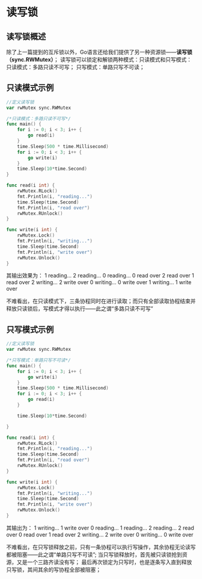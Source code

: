 # 读写锁

## 读写锁概述

除了上一篇提到的互斥锁以外，Go语言还给我们提供了另一种资源锁——**读写锁（sync.RWMutex）**；
读写锁可以锁定和解锁两种模式：只读模式和只写模式：
只读模式：多路只读不可写；
只写模式：单路只写不可读；

## 只读模式示例

```go
//定义读写锁
var rwMutex sync.RWMutex

/*只读模式：多路只读不可写*/
func main() {
	for i := 0; i < 3; i++ {
		go read(i)
	}
	time.Sleep(500 * time.Millisecond)
	for i := 0; i < 3; i++ {
		go write(i)
	}
	time.Sleep(10*time.Second)
}

func read(i int) {
	rwMutex.RLock()
	fmt.Println(i, "reading...")
	time.Sleep(time.Second)
	fmt.Println(i, "read over")
	rwMutex.RUnlock()
}

func write(i int) {
	rwMutex.Lock()
	fmt.Println(i, "writing...")
	time.Sleep(time.Second)
	fmt.Println(i, "write over")
	rwMutex.Unlock()
}
```

其输出效果为：
1 reading…
2 reading…
0 reading…
0 read over
2 read over
1 read over
2 writing…
2 write over
0 writing…
0 write over
1 writing…
1 write over

不难看出，在只读模式下，三条协程同时在进行读取；而只有全部读取协程结束并释放只读锁后，写模式才得以执行——此之谓“多路只读不可写”

## 只写模式示例

```go
//定义读写锁
var rwMutex sync.RWMutex

/*只写模式：单路只写不可读*/
func main() {
	for i := 0; i < 3; i++ {
		go write(i)
	}
	time.Sleep(500 * time.Millisecond)
	for i := 0; i < 3; i++ {
		go read(i)
	}

	time.Sleep(10*time.Second)

}

func read(i int) {
	rwMutex.RLock()
	fmt.Println(i, "reading...")
	time.Sleep(time.Second)
	fmt.Println(i, "read over")
	rwMutex.RUnlock()
}

func write(i int) {
	rwMutex.Lock()
	fmt.Println(i, "writing...")
	time.Sleep(time.Second)
	fmt.Println(i, "write over")
	rwMutex.Unlock()
}
```

其输出为：
1 writing…
1 write over
0 reading…
1 reading…
2 reading…
2 read over
0 read over
1 read over
2 writing…
2 write over
0 writing…
0 write over

不难看出，在只写锁释放之前，只有一条协程可以执行写操作，其余协程无论读写都被阻塞——此之谓“单路只写不可读”;
当只写锁释放时，首先被只读锁抢到资源，又是一个三路齐读没有写；
最后再次锁定为只写时，也是逐条写入直到释放只写锁，其间其余的写协程全部被阻塞；
